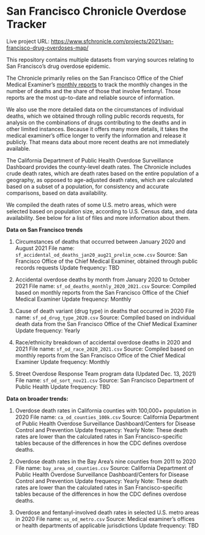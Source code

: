 # San Francisco Chronicle Overdose Tracker

Live project URL: https://www.sfchronicle.com/projects/2021/san-francisco-drug-overdoses-map/

This repository contains multiple datasets from varying sources relating to San Francisco’s drug overdose epidemic.

The Chronicle primarily relies on the San Francisco Office of the Chief Medical Examiner’s [monthly reports](https://sf.gov/resource/2020/ocme-accidental-overdose-reports) to track the monthly changes in the number of deaths and the share of those that involve fentanyl. Those reports are the most up-to-date and reliable source of information.

We also use the more detailed data on the circumstances of individual deaths, which we obtained through rolling public records requests, for analysis on the combinations of drugs contributing to the deaths and in other limited instances. Because it offers many more details, it takes the medical examiner’s office longer to verify the information and release it publicly. That means data about more recent deaths are not immediately available.

The California Department of Public Health Overdose Surveillance Dashboard provides the county-level death rates. The Chronicle includes crude death rates, which are death rates based on the entire population of a geography, as opposed to age-adjusted death rates, which are calculated based on a subset of a population, for consistency and accurate comparisons, based on data availability.

We compiled the death rates of some U.S. metro areas, which were selected based on population size, according to U.S. Census data, and data availability. See below for a list of files and more information about them.


**Data on San Francisco trends**

1. Circumstances of deaths that occurred between January 2020 and August 2021
File name: `sf_accidental_od_deaths_jan20_aug21_prelim_ocme.csv`
Source: San Francisco Office of the Chief Medical Examiner, obtained through public records requests
Update frequency: TBD

2. Accidental overdose deaths by month from January 2020 to October 2021
File name: `sf_od_deaths_monthly_2020_2021.csv`
Source: Compiled based on monthly reports from the San Francisco Office of the Chief Medical Examiner
Update frequency: Monthly

3. Cause of death variant (drug type) in deaths that occurred in 2020
File name: `sf_od_drug_type_2020.csv`
Source: Compiled based on individual death data from the San Francisco Office of the Chief Medical Examiner
Update frequency: Yearly

4. Race/ethnicity breakdown of accidental overdose deaths in 2020 and 2021
File name: `sf_od_race_2020_2021.csv`
Source: Compiled based on monthly reports from the San Francisco Office of the Chief Medical Examiner
Update frequency: Monthly

5. Street Overdose Response Team program data (Updated Dec. 13, 2021)
File name: `sf_od_sort_nov21.csv`
Source: San Francisco Department of Public Health
Update frequency: TBD

**Data on broader trends:**

1. Overdose death rates in California counties with 100,000+ population in 2020
File name: `ca_od_counties_100k.csv`
Source: California Department of Public Health Overdose Surveillance Dashboard/Centers for Disease Control and Prevention
Update frequency: Yearly
Note: These death rates are lower than the calculated rates in San Francisco-specific tables because of the differences in how the CDC defines overdose deaths.

2. Overdose death rates in the Bay Area’s nine counties from 2011 to 2020
File name: `bay_area_od_counties.csv`
Source: California Department of Public Health Overdose Surveillance Dashboard/Centers for Disease Control and Prevention
Update frequency: Yearly
Note: These death rates are lower than the calculated rates in San Francisco-specific tables because of the differences in how the CDC defines overdose deaths.

3. Overdose and fentanyl-involved death rates in selected U.S. metro areas in 2020
File name: `us_od_metro.csv`
Source: Medical examiner’s offices or health departments of applicable jurisdictions
Update frequency: TBD
